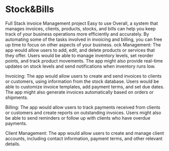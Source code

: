 # Stock&Bills
Full Stack invoice Management project Easy to use 
Overall, a system that manages invoices, clients, products, stocks, and bills can help you keep track of your business operations more efficiently and accurately. By automating some of the tasks involved in invoicing and billing, you can free up time to focus on other aspects of your business.
ock Management: The app would allow users to add, edit, and delete products or services that they offer. Users would be able to manage inventory levels, set reorder points, and track product movements. The app might also provide real-time updates on stock levels and send notifications when inventory runs low.

Invoicing: The app would allow users to create and send invoices to clients or customers, using information from the stock database. Users would be able to customize invoice templates, add payment terms, and set due dates. The app might also generate invoices automatically based on orders or shipments.

Billing: The app would allow users to track payments received from clients or customers and create reports on outstanding invoices. Users might also be able to send reminders or follow up with clients who have overdue payments.

Client Management: The app would allow users to create and manage client accounts, including contact information, payment terms, and other relevant details.
